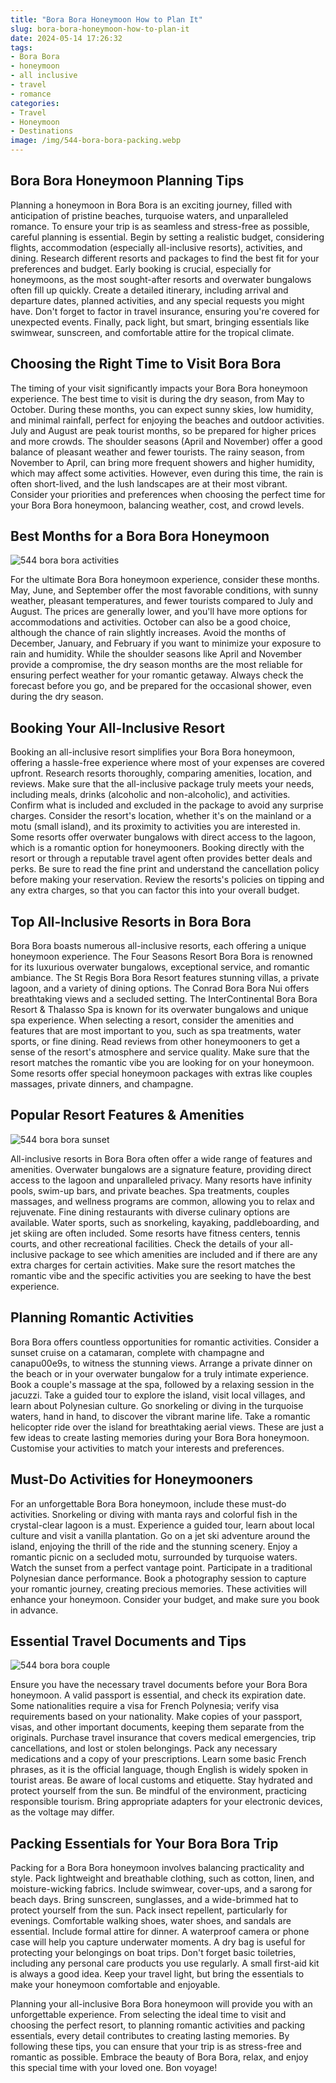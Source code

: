 ```yaml
---
title: "Bora Bora Honeymoon How to Plan It"
slug: bora-bora-honeymoon-how-to-plan-it
date: 2024-05-14 17:26:32
tags:
- Bora Bora
- honeymoon
- all inclusive
- travel
- romance
categories:
- Travel
- Honeymoon
- Destinations
image: /img/544-bora-bora-packing.webp 
---
```

## Bora Bora Honeymoon Planning Tips

Planning a honeymoon in Bora Bora is an exciting journey, filled with anticipation of pristine beaches, turquoise waters, and unparalleled romance. To ensure your trip is as seamless and stress-free as possible, careful planning is essential. Begin by setting a realistic budget, considering flights, accommodation (especially all-inclusive resorts), activities, and dining. Research different resorts and packages to find the best fit for your preferences and budget. Early booking is crucial, especially for honeymoons, as the most sought-after resorts and overwater bungalows often fill up quickly. Create a detailed itinerary, including arrival and departure dates, planned activities, and any special requests you might have. Don't forget to factor in travel insurance, ensuring you're covered for unexpected events. Finally, pack light, but smart, bringing essentials like swimwear, sunscreen, and comfortable attire for the tropical climate.

## Choosing the Right Time to Visit Bora Bora

The timing of your visit significantly impacts your Bora Bora honeymoon experience. The best time to visit is during the dry season, from May to October. During these months, you can expect sunny skies, low humidity, and minimal rainfall, perfect for enjoying the beaches and outdoor activities. July and August are peak tourist months, so be prepared for higher prices and more crowds. The shoulder seasons (April and November) offer a good balance of pleasant weather and fewer tourists. The rainy season, from November to April, can bring more frequent showers and higher humidity, which may affect some activities. However, even during this time, the rain is often short-lived, and the lush landscapes are at their most vibrant. Consider your priorities and preferences when choosing the perfect time for your Bora Bora honeymoon, balancing weather, cost, and crowd levels.

## Best Months for a Bora Bora Honeymoon

![544 bora bora activities](/img/544-bora-bora-activities.webp)

For the ultimate Bora Bora honeymoon experience, consider these months. May, June, and September offer the most favorable conditions, with sunny weather, pleasant temperatures, and fewer tourists compared to July and August. The prices are generally lower, and you'll have more options for accommodations and activities. October can also be a good choice, although the chance of rain slightly increases. Avoid the months of December, January, and February if you want to minimize your exposure to rain and humidity. While the shoulder seasons like April and November provide a compromise, the dry season months are the most reliable for ensuring perfect weather for your romantic getaway. Always check the forecast before you go, and be prepared for the occasional shower, even during the dry season.

## Booking Your All-Inclusive Resort

Booking an all-inclusive resort simplifies your Bora Bora honeymoon, offering a hassle-free experience where most of your expenses are covered upfront. Research resorts thoroughly, comparing amenities, location, and reviews. Make sure that the all-inclusive package truly meets your needs, including meals, drinks (alcoholic and non-alcoholic), and activities. Confirm what is included and excluded in the package to avoid any surprise charges. Consider the resort's location, whether it's on the mainland or a motu (small island), and its proximity to activities you are interested in. Some resorts offer overwater bungalows with direct access to the lagoon, which is a romantic option for honeymooners. Booking directly with the resort or through a reputable travel agent often provides better deals and perks. Be sure to read the fine print and understand the cancellation policy before making your reservation. Review the resorts's policies on tipping and any extra charges, so that you can factor this into your overall budget.

## Top All-Inclusive Resorts in Bora Bora

Bora Bora boasts numerous all-inclusive resorts, each offering a unique honeymoon experience. The Four Seasons Resort Bora Bora is renowned for its luxurious overwater bungalows, exceptional service, and romantic ambiance. The St Regis Bora Bora Resort features stunning villas, a private lagoon, and a variety of dining options. The Conrad Bora Bora Nui offers breathtaking views and a secluded setting. The InterContinental Bora Bora Resort & Thalasso Spa is known for its overwater bungalows and unique spa experience. When selecting a resort, consider the amenities and features that are most important to you, such as spa treatments, water sports, or fine dining. Read reviews from other honeymooners to get a sense of the resort's atmosphere and service quality. Make sure that the resort matches the romantic vibe you are looking for on your honeymoon. Some resorts offer special honeymoon packages with extras like couples massages, private dinners, and champagne.

## Popular Resort Features & Amenities

![544 bora bora sunset](/img/544-bora-bora-sunset.webp)

All-inclusive resorts in Bora Bora often offer a wide range of features and amenities. Overwater bungalows are a signature feature, providing direct access to the lagoon and unparalleled privacy. Many resorts have infinity pools, swim-up bars, and private beaches. Spa treatments, couples massages, and wellness programs are common, allowing you to relax and rejuvenate. Fine dining restaurants with diverse culinary options are available. Water sports, such as snorkeling, kayaking, paddleboarding, and jet skiing are often included. Some resorts have fitness centers, tennis courts, and other recreational facilities. Check the details of your all-inclusive package to see which amenities are included and if there are any extra charges for certain activities. Make sure the resort matches the romantic vibe and the specific activities you are seeking to have the best experience.

## Planning Romantic Activities

Bora Bora offers countless opportunities for romantic activities. Consider a sunset cruise on a catamaran, complete with champagne and canapu00e9s, to witness the stunning views. Arrange a private dinner on the beach or in your overwater bungalow for a truly intimate experience. Book a couple's massage at the spa, followed by a relaxing session in the jacuzzi. Take a guided tour to explore the island, visit local villages, and learn about Polynesian culture. Go snorkeling or diving in the turquoise waters, hand in hand, to discover the vibrant marine life. Take a romantic helicopter ride over the island for breathtaking aerial views. These are just a few ideas to create lasting memories during your Bora Bora honeymoon. Customise your activities to match your interests and preferences.

## Must-Do Activities for Honeymooners

For an unforgettable Bora Bora honeymoon, include these must-do activities. Snorkeling or diving with manta rays and colorful fish in the crystal-clear lagoon is a must. Experience a guided tour, learn about local culture and visit a vanilla plantation. Go on a jet ski adventure around the island, enjoying the thrill of the ride and the stunning scenery. Enjoy a romantic picnic on a secluded motu, surrounded by turquoise waters. Watch the sunset from a perfect vantage point. Participate in a traditional Polynesian dance performance. Book a photography session to capture your romantic journey, creating precious memories. These activities will enhance your honeymoon. Consider your budget, and make sure you book in advance.

## Essential Travel Documents and Tips

![544 bora bora couple](/img/544-bora-bora-couple.webp)

Ensure you have the necessary travel documents before your Bora Bora honeymoon. A valid passport is essential, and check its expiration date. Some nationalities require a visa for French Polynesia; verify visa requirements based on your nationality. Make copies of your passport, visas, and other important documents, keeping them separate from the originals. Purchase travel insurance that covers medical emergencies, trip cancellations, and lost or stolen belongings. Pack any necessary medications and a copy of your prescriptions. Learn some basic French phrases, as it is the official language, though English is widely spoken in tourist areas. Be aware of local customs and etiquette. Stay hydrated and protect yourself from the sun. Be mindful of the environment, practicing responsible tourism. Bring appropriate adapters for your electronic devices, as the voltage may differ.

## Packing Essentials for Your Bora Bora Trip

Packing for a Bora Bora honeymoon involves balancing practicality and style. Pack lightweight and breathable clothing, such as cotton, linen, and moisture-wicking fabrics. Include swimwear, cover-ups, and a sarong for beach days. Bring sunscreen, sunglasses, and a wide-brimmed hat to protect yourself from the sun. Pack insect repellent, particularly for evenings. Comfortable walking shoes, water shoes, and sandals are essential. Include formal attire for dinner. A waterproof camera or phone case will help you capture underwater moments. A dry bag is useful for protecting your belongings on boat trips. Don't forget basic toiletries, including any personal care products you use regularly. A small first-aid kit is always a good idea. Keep your travel light, but bring the essentials to make your honeymoon comfortable and enjoyable.

Planning your all-inclusive Bora Bora honeymoon will provide you with an unforgettable experience. From selecting the ideal time to visit and choosing the perfect resort, to planning romantic activities and packing essentials, every detail contributes to creating lasting memories. By following these tips, you can ensure that your trip is as stress-free and romantic as possible. Embrace the beauty of Bora Bora, relax, and enjoy this special time with your loved one. Bon voyage!

